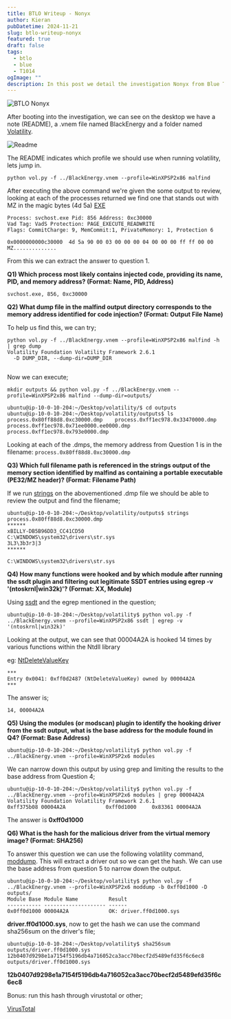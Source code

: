 ```yaml
---
title: BTLO Writeup - Nonyx
author: Kieran
pubDatetime: 2024-11-21
slug: btlo-writeup-nonyx
featured: true
draft: false
tags:
  - btlo
  - blue
  - T1014
ogImage: ""
description: In this post we detail the investigation Nonyx from Blue Team Labs Online
---
```


![BTLO Nonyx](@assets/images/btlo-writeup-nonyx.png)

After booting into the investigation, we can see on the desktop we have a note (README), a .vnem file named BlackEnergy and a folder named [Volatility](https://volatilityfoundation.org/). 

![Readme](@assets/images/btlo-writeup-nonyx-readme.png)

The README indicates which profile we should use when running volatility, lets jump in.

```
python vol.py -f ../BlackEnergy.vnem --profile=WinXPSP2x86 malfind
```

After executing the above command we're given the some output to review, looking at each of the processes returned we find one that stands out with MZ in the magic bytes (4d 5a) [EXE](https://en.wikipedia.org/wiki/DOS_MZ_executable)


```
Process: svchost.exe Pid: 856 Address: 0xc30000
Vad Tag: VadS Protection: PAGE_EXECUTE_READWRITE
Flags: CommitCharge: 9, MemCommit:1, PrivateMemory: 1, Protection 6

0x0000000000c30000  4d 5a 90 00 03 00 00 00 04 00 00 00 ff ff 00 00   MZ..............
```

From this we can extract the answer to question 1.

**Q1) Which process most likely contains injected code, providing its name, PID, and memory address? (Format: Name, PID, Address)**

```
svchost.exe, 856, 0xc30000
```

**Q2) What dump file in the malfind output directory corresponds to the memory address identified for code injection? (Format: Output File Name)**

To help us find this, we can try;

```
python vol.py -f ../BlackEnergy.vnem --profile=WinXPSP2x86 malfind -h | grep dump
Volatility Foundation Volatility Framework 2.6.1
  -D DUMP_DIR, --dump-dir=DUMP_DIR
            
```

Now we can execute;

```
mkdir outputs && python vol.py -f ../BlackEnergy.vnem --profile=WinXPSP2x86 malfind --dump-dir=outputs/
```



```
ubuntu@ip-10-0-10-204:~/Desktop/volatility/$ cd outputs
ubuntu@ip-10-0-10-204:~/Desktop/volatility/outputs$ ls
process.0x80ff88d8.0xc30000.dmp    process.0xff1ec978.0x33470000.dmp  process.0xff1ec978.0x71ee0000.ee0000.dmp process.0xff1ec978.0x793e0000.dmp
```

Looking at each of the .dmps, the memory address from Question 1 is in the filename: ```process.0x80ff88d8.0xc30000.dmp ```

**Q3) Which full filename path is referenced in the strings output of the memory section identified by malfind as containing a portable executable (PE32/MZ header)? (Format: Filename Path)**

If we run [strings](https://linux.die.net/man/1/strings) on the abovementioned .dmp file we should be able to review the output and find the filename;

```
ubuntu@ip-10-0-10-204:~/Desktop/volatility/outputs$ strings process.0x80ff88d8.0xc30000.dmp
******
xBILLY-DB5B96DD3_CC41CD50
C:\WINDOWS\system32\drivers\str.sys
3L3\3b3r3|3
******
```
```C:\WINDOWS\system32\drivers\str.sys```

**Q4) How many functions were hooked and by which module after running the ssdt plugin and filtering out legitimate SSDT entries using egrep -v '(ntoskrnl|win32k)'? (Format: XX, Module)**

Using [ssdt](https://github.com/volatilityfoundation/volatility/wiki/Command-Reference#ssdt) and the egrep mentioned in the question;

```
ubuntu@ip-10-0-10-204:~/Desktop/volatility$ python vol.py -f ../BlackEnergy.vnem --profile=WinXPSP2x86 ssdt | egrep -v '(ntoskrnl|win32k)'
```

Looking at the output, we can see that 00004A2A is hooked 14 times by various functions within the Ntdll library

eg: [NtDeleteValueKey](https://malapi.io/winapi/NtDeleteValueKey)

```
***
Entry 0x0041: 0xff0d2487 (NtDeleteValueKey) owned by 00004A2A
***
```

The answer is;
```
14, 00004A2A
```

**Q5) Using the modules (or modscan) plugin to identify the hooking driver from the ssdt output, what is the base address for the module found in Q4? (Format: Base Address)**

```
ubuntu@ip-10-0-10-204:~/Desktop/volatility$ python vol.py -f ../BlackEnergy.vnem --profile=WinXPSP2x6 modules
```

We can narrow down this output by using grep and limiting the results to the base address from Question 4;

```
ubuntu@ip-10-0-10-204:~/Desktop/volatility$ python vol.py -f ../BlackEnergy.vnem --profile=WinXPSP2x6 modules | grep 00004A2A
Volatility Foundation Volatility Framework 2.6.1
0xff375b08 00004A2A             0xff0d1000     0x83361 00004A2A
```

The answer is **0xff0d1000**

**Q6) What is the hash for the malicious driver from the virtual memory image? (Format: SHA256)**

To answer this question we can use the following volatility command, [moddump](https://github.com/volatilityfoundation/volatility/wiki/command-reference#moddump). This will extract a driver out so we can get the hash. We can use the base address from question 5 to narrow down the output.

```
ubuntu@ip-10-0-10-204:~/Desktop/volatility$ python vol.py -f ../BlackEnergy.vnem --profile=WinXPSP2x6 moddump -b 0xff0d1000 -D outputs/
Module Base Module Name          Result
----------- -------------------- ------
0x0ff0d1000 00004A2A             OK: driver.ff0d1000.sys

```
**driver.ff0d1000.sys**, now to get the hash we can use the command sha256sum on the driver's file;

```
ubuntu@ip-10-0-10-204:~/Desktop/volatility$ sha256sum outputs/driver.ff0d1000.sys
12b0407d9298e1a7154f5196db4a716052ca3acc70becf2d5489efd35f6c6ec8  outputs/driver.ff0d1000.sys
```
**12b0407d9298e1a7154f5196db4a716052ca3acc70becf2d5489efd35f6c6ec8**

Bonus: run this hash through virustotal or other;

[VirusTotal](@assets/images/btlo-writeup-nonyx-virustotal.png)

